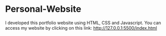 # Personal-Website
I developed this portfolio website using HTML, CSS and Javascript.
You can access my website by clicking on this link: http://127.0.0.1:5500/index.html
